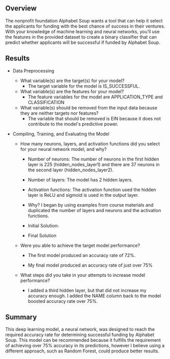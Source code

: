 ## **Overview**

The nonprofit foundation Alphabet Soup wants a tool that can help it select the applicants for funding with the best chance of success in their ventures. With your knowledge of machine learning and neural networks, you’ll use the features in the provided dataset to create a binary classifier that can predict whether applicants will be successful if funded by Alphabet Soup.

## **Results**

* Data Preprocessing
  * What variable(s) are the target(s) for your model?
    * The target variable for the model is IS_SUCCESSFUL.
  * What variable(s) are the features for your model?
    * The feature variables for the model are APPLICATION_TYPE and CLASSIFICATION
  * What variable(s) should be removed from the input data because they are neither targets nor features?
    * The variable that should be removed is EIN because it does not contribute to the model's predictive power.

* Compiling, Training, and Evaluating the Model
  * How many neurons, layers, and activation functions did you select for your neural network model, and why?
    * Number of neurons: The number of neurons in the first hidden layer is 225 (hidden_nodes_layer1) and there are 37 neurons in the second layer (hidden_nodes_layer2).
    * Number of layers:  The model has 2 hidden layers.
    * Activation functions: The activation function used the hidden layer is ReLU and sigmoid is used in the output layer.
    * Why? I began by using examples from course materials and duplicated the number of layers and neurons and the activation functions.
    * Initial Solution:

    * Final Solution

  * Were you able to achieve the target model performance?
    * The first model produced an accuracy rate of 72%.

    * My final model produced an accuracy rate of just over 75%

  * What steps did you take in your attempts to increase model performance?
    * I added a third hidden layer, but that did not increase my accuracy enough.  I added the NAME column back to the model boosted accuracy rate over 75%.

## **Summary**

This deep learning model, a neural network, was designed to reach the required accuracy rate for determining successful funding by Alphabet Soup.  This model can be recommended because it fulfills the requirement of achieving over 75% accuracy in its predictions, however I believe using a different approach, such as Random Forest, could produce better results.
